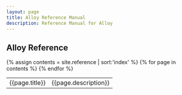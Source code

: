 ```yaml
---
layout: page
title: Alloy Reference Manual
description: Reference Manual for Alloy
---
```



## Alloy Reference

<table>
{% assign contents = site.reference | sort:'index' %}
{% for page in contents %}
<tr>
      <td class="title" onclick="location.href='{{page.url}}'">
      {{page.title}}
      </td>
      <td>{{page.description}}</td>
</tr>
{% endfor %}
</table>
